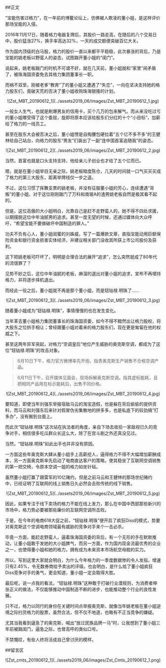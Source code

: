 ##正文

“宝能伤害过格力”，在一年前的博鳌论坛上，仿佛被人欺凌的董小姐，是这样评价那场宝能的入侵。

2016年11月17日，随着格力电器复牌后，其股价一路走高，在随后的八个交易日中，股价猛涨27%，换手率高达32%，一天的成交额便突破百亿大关。

作为国内顶级的白马股，格力的股价一直以来都平平稳稳，此次暴涨的背后，乃是宝能的姚老板以野蛮人的姿态，试图踹开董小姐的“闺门”。

说起来，姚老板踹门的时机不可谓不好，就在几天前，董小姐就和“家里”闹矛盾了，被珠海国资委免去其格力集团董事长一职。

而祸不双至，刚被老爹“教育”了的董小姐又遭遇了“失恋”，一向在坚决支持她的格力股东们，竟破天荒的否决了董小姐收购珠海银隆的计划。

 <div align="center">![Zst_MBT_20190612_1](../assets2019_06/images/Zst_MBT_20190612_1.jpg)</div>

一般女人生气，也就是刷爆男友的信用卡，买个几万的包来解气。而从来没吃过亏的董小姐哪受得了这个委屈，旋即将原本应该给股东们分红的十个“小目标”，加薪给了格力的一线员工。

甚至在股东大会被否决之后，董小姐愣是自掏腰包硬拉着“五个亿不多不多”的王健林给自己站台，向格力的股东“男友”们装出了一副“连中国首富追随我”的姿态。

 <div align="center">![Zst_MBT_20190612_2](../assets2019_06/images/Zst_MBT_20190612_2.jpg)</div>

当然，首富也就是口头支持支持，他给亲儿子创业也才给了五个亿而已。

嗯，就是在董小姐举目无亲之际，姚老板暗度陈仓，几天的时间就一口气买买买成了格力的第三大股东，距离举牌线仅一步之遥。

不过，这位习惯了挥舞支票的姚老板，并没有征服董小姐的芳心，连续遭遇“背叛”的董小姐，对于这位刚刚踹门了万科和南玻A的渣男姚老板自然是极其看不起的。

但是，这位高傲的大小姐明白，光靠自己是赶不走野蛮人的，她不得不四处求援，以期摆脱这位中年油腻男的追求。甚至一度无望的时候，还通过媒体向大众呼吁，“希望宝能不要做破坏中国制造的罪人。”

功夫不负有心人，董小姐闺蜜的刘姝威，写了一篇爆款文章，直指宝能动用巨额保险资金和银行资金损害实体经济，并建议相关部门没收其所获上市公司股份及获利。

这下把姚老板可吓坏了，明明是合理合法的展开“追求”，怎么突然就成了80年代的流氓罪了？

见势不妙之后，这位中年油腻的老板，麻溜的退出对董小姐的追求，宣布不再增持格力，并将逐步择机退出。

而经此一役之后，董小姐就不再是那个董小姐，而是钮钴禄.明珠了......

 <div align="center">![Zst_MBT_20190612_3](../assets2019_06/images/Zst_MBT_20190612_3.jpg)</div>

随着董小姐成为“钮钴禄.明珠”，事情慢慢的也在发生变化。

当年革去董小姐格力集团董事长的珠海国资委，如今不得不黯然出让格力股权，将大股东之位拱手相让；曾经跟董小姐对着来的格力股东们，现在更是匍匐在他的权威之下。

甚至这两年异军突起，对格力“空调皇后”地位产生威胁的奥克斯空调，都成为了这位“钮钴禄.明珠”的攻击对象。

>6月10日下午，格力官方微博率先开炮，指责奥克斯生产销售不合格空调产品。

>6月11日下午，召开媒体见面会，现场拆解奥克斯空调。指其虚标能耗，且把相同产品用在标示能耗后，出售不同价格。

 <div align="center">![Zst_MBT_20190612_4](../assets2019_06/images/Zst_MBT_20190612_4.jpg)</div>

要知道，即使当年刘强东举报宿敌马云的淘宝造假，也是躲在背后偷偷的提供资料，而马云和刘强东后来针对假冒伪劣集散地的拼多多，也是私底下的较劲搞“打多办”，没有搬到台面上。

而此次“钮钴禄.明珠”这次站在执法者的角度，亲自下场去收拾一家敌视已久的竞争对手，相信很多吃瓜群众长这么大，除了在宫斗剧之外还真没见过。

当然，“钮钴禄.明珠”如此出手也并非没有原因。

一方面这些年奥克斯大肆从董小姐手上高薪挖人，逼得格力不得不大幅增加薪酬成本，另一方面奥克斯率先启动了电商直达客户的策略，使其稳坐了互联网空调销售的第一把交椅，令原本空调一姐的格力如坐针毡。

虽然董小姐打赢了跟雷军的10亿赌约，但是之前马云和王健林的那场世纪赌约中，已经证明了互联网的线上销售日久必然会击败传统的线下销售。
 
 <div align="center">![Zst_MBT_20190612_5](../assets2019_06/images/Zst_MBT_20190612_5.jpg)</div>
 
因此，如果专注于线下卖场的格力不能在线上发力，那么在中国中西部那些新兴的市场中，格力势必要被那些廉价的互联网空调所击败。

于是，在今年的电商618大促之前，“钮钴禄.明珠”便开启了疯狂Diss的模式，势要对奥克斯这个空调电商领域最有威胁的竞争对手来个一击必杀。

毕竟一方面，能赶走野蛮人，逼着珠海国资委的背后，有一个无形的手在默默推动，让董小姐敢于发她的大小姐脾气，而另一方面，作为国内现金流最优秀的企业之一，也使得董小姐和她的格力，拥有成为未来资本市场航空母舰的实力。

所以，写到这里大家就会明白，为什么今年格力的一季度数据惨的令人发指，增速只有2.45%，令无数券商给予卖出的评级。也会明白，是什么给了董小姐疯狂Diss竞争对手的勇气，更会知道，董小姐一定会取得大胜。

最后呢，说一点我的看法，“钮钴禄.明珠”这种敢于打破行业潜规则，为消费者伸张正义的做法，不仅能够推动中国制造不断的进步，也能推动整个行业的良性发展。

只不过，格力以同行的身份在关键时间点举报奥克斯，就像当年姚老板在董小姐逆境之际扫货格力的股票，虽然合法，但不仅不地道，也略有不正当竞争的嫌疑。

尤其当我看到逼急了的奥克斯，喊出“放过民族品牌一马”时，让我想到了董小姐三年前被踹闺门，逼急之际，也曾高呼的类似口号。

不禁慨叹，有些人终将活成自己曾讨厌的模样。 

##留言区
 <div align="center">![Zst_cmts_20190612_1](../assets2019_06/images/Zst_Cmts_20190612_1.png)</div>